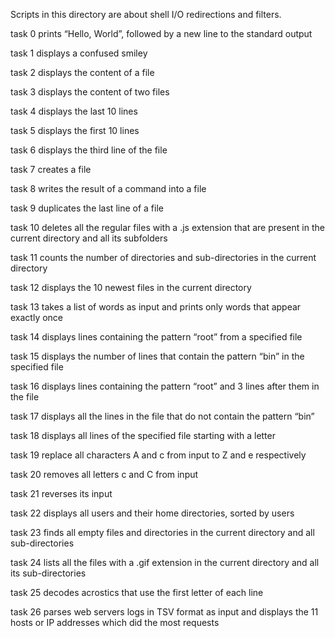 Scripts in this directory are about shell I/O redirections and filters.

task 0  prints “Hello, World”, followed by a new line to the standard output

task 1 displays a confused smiley

task 2 displays the content of a file

task 3 displays the content of two files

task 4 displays the last 10 lines

task 5 displays the first 10 lines

task 6 displays the third line of the file

task 7  creates a file

task 8  writes the result of a command into a file 

task 9 duplicates the last line of a file

task 10 deletes all the regular files with a .js extension that are present in the current directory and all its subfolders

task 11 counts the number of directories and sub-directories in the current directory

task 12 displays the 10 newest files in the current directory

task 13 takes a list of words as input and prints only words that appear exactly once

task 14 displays lines containing the pattern “root” from a specified file

task 15 displays the number of lines that contain the pattern “bin” in the specified file

task 16 displays lines containing the pattern “root” and 3 lines after them in the file

task 17 displays all the lines in the file that do not contain the pattern “bin”

task 18 displays all lines of the specified file starting with a letter

task 19 replace all characters A and c from input to Z and e respectively

task 20 removes all letters c and C from input

task 21  reverses its input

task 22 displays all users and their home directories, sorted by users

task 23  finds all empty files and directories in the current directory and all sub-directories

task 24 lists all the files with a .gif extension in the current directory and all its sub-directories

task 25 decodes acrostics that use the first letter of each line

task 26 parses web servers logs in TSV format as input and displays the 11 hosts or IP addresses which did the most requests

